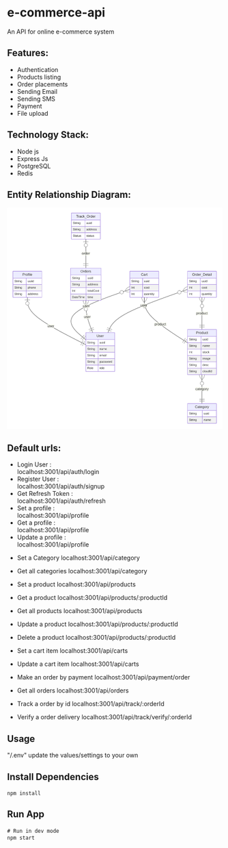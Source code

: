 # e-commerce-api

An API for online e-commerce system

## Features:

- Authentication
- Products listing
- Order placements
- Sending Email
- Sending SMS
- Payment
- File upload

## Technology Stack:

- Node js
- Express Js
- PostgreSQL
- Redis

## Entity Relationship Diagram:

<img src="./diagram.svg" width="600" background-color="black"/>

## Default urls:

- Login User : <br/>
  localhost:3001/api/auth/login
- Register User : <br/>
  localhost:3001/api/auth/signup
- Get Refresh Token : <br/>
  localhost:3001/api/auth/refresh
- Set a profile : <br/>
  localhost:3001/api/profile
- Get a profile : <br/>
  localhost:3001/api/profile
- Update a profile : <br/>
  localhost:3001/api/profile

* Set a Category
   localhost:3001/api/category
* Get all categories
   localhost:3001/api/category

* Set a  product
  localhost:3001/api/products
* Get a product
  localhost:3001/api/products/:productId
* Get all products
  localhost:3001/api/products
* Update a product
  localhost:3001/api/products/:productId
* Delete a product
 localhost:3001/api/products/:productId

* Set a cart item
 localhost:3001/api/carts
* Update a cart item
  localhost:3001/api/carts

* Make an order by payment
  localhost:3001/api/payment/order

*  Get all orders
 localhost:3001/api/orders

* Track a order by id
 localhost:3001/api/track/:orderId

* Verify a order delivery
 localhost:3001/api/track/verify/:orderId


## Usage

"/.env" update the values/settings to your own

## Install Dependencies

```
npm install
```

## Run App

```
# Run in dev mode
npm start

```



